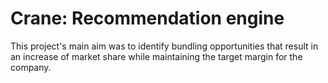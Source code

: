 # Crane: Recommendation engine
This project's main aim was to identify bundling opportunities that result in an increase of market share while maintaining the target margin for the company.
